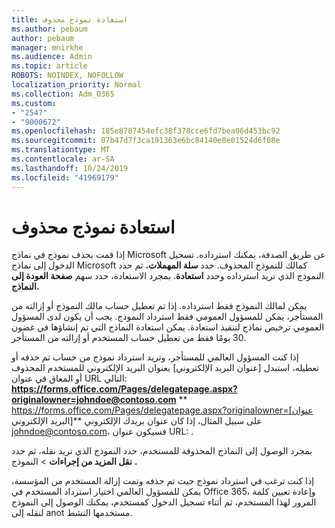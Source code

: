 ```yaml
---
title: استعادة نموذج محذوف
ms.author: pebaum
author: pebaum
manager: mnirkhe
ms.audience: Admin
ms.topic: article
ROBOTS: NOINDEX, NOFOLLOW
localization_priority: Normal
ms.collection: Adm_O365
ms.custom:
- "2547"
- "9000672"
ms.openlocfilehash: 185e8787454efc38f378cce6fd7bea06d453bc92
ms.sourcegitcommit: 07b47d7f3ca191363e6bc84140e8e01524d6f08e
ms.translationtype: MT
ms.contentlocale: ar-SA
ms.lasthandoff: 10/24/2019
ms.locfileid: "41969179"
---
```

# <a name="restore-a-deleted-form"></a>استعادة نموذج محذوف

إذا قمت بحذف نموذج في نماذج Microsoft عن طريق الصدفة، يمكنك استرداده. تسجيل الدخول إلى نماذج Microsoft كمالك للنموذج المحذوف. حدد **سلة المهملات**، ثم حدد النموذج الذي تريد استرداده وحدد **استعادة**. بمجرد الاستعادة، حدد سهم **صفحة العودة إلى النماذج.**

يمكن لمالك النموذج فقط استرداده. إذا تم تعطيل حساب مالك النموذج أو إزالته من المستأجر، يمكن للمسؤول العمومي فقط استرداد النموذج. يجب أن يكون لدى المسؤول العمومي ترخيص نماذج لتنفيذ استعادة. يمكن استعادة النماذج التي تم إنشاؤها في غضون 30 يومًا فقط من تعطيل حساب المستخدم أو إزالته من المستأجر.

إذا كنت المسؤول العالمي للمستأجر، وتريد استرداد نموذج من حساب تم حذفه أو تعطيله، استبدل [عنوان البريد الإلكتروني] بعنوان البريد الإلكتروني للمستخدم المحذوف أو المعاق في عنوان URL التالي: **https://forms.office.com/Pages/delegatepage.aspx?originalowner=johndoe@contoso.com** ** https://forms.office.com/Pages/delegatepage.aspx?originalowner=[عنوان البريد الإلكتروني]** على سبيل المثال، إذا كان عنوان بريدك الإلكتروني johndoe@contoso.com، فسيكون عنوان URL: . 

بمجرد الوصول إلى النماذج المحذوفة للمستخدم، حدد النموذج الذي تريد نقله، ثم حدد **نقل المزيد من إجراءات** > النموذج **.**

إذا كنت ترغب في استرداد نموذج حيث تم حذفه وتمت إزالة المستخدم من المؤسسة، يمكن للمسؤول العالمي اختيار استرداد المستخدم في Office 365، وإعادة تعيين كلمة المرور لهذا المستخدم، ثم أثناء تسجيل الدخول كمستخدم، يمكنك الوصول إلى النموذج لنقله إلى anot مستخدمها النشط. 